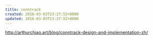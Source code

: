```yaml
---
title: conntrack
created: 2016-03-03T23:27:52+0800
updated: 2016-03-03T23:27:52+0800
---
```



http://arthurchiao.art/blog/conntrack-design-and-implementation-zh/
